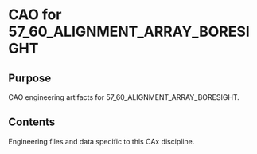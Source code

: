 # CAO for 57_60_ALIGNMENT_ARRAY_BORESIGHT

## Purpose
CAO engineering artifacts for 57_60_ALIGNMENT_ARRAY_BORESIGHT.

## Contents
Engineering files and data specific to this CAx discipline.
